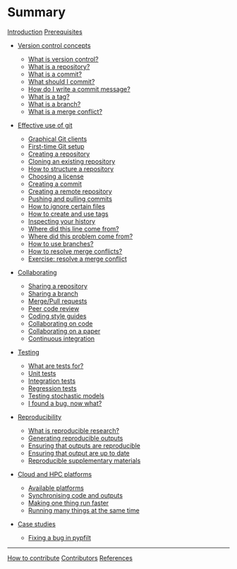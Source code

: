 # Summary

[Introduction](README.md)
[Prerequisites](prerequisites.md)

- [Version control concepts](version-control/README.md)
  - [What is version control?](version-control/what-is-version-control.md)
  - [What is a repository?](version-control/what-is-a-repository.md)
  - [What is a commit?](version-control/what-is-a-commit.md)
  - [What should I commit?](version-control/what-should-I-commit.md)
  - [How do I write a commit message?](version-control/how-do-I-write-a-commit-message.md)
  - [What is a tag?](version-control/what-is-a-tag.md)
  - [What is a branch?](version-control/what-is-a-branch.md)
  - [What is a merge conflict?](version-control/what-is-a-merge-conflict.md)

- [Effective use of git](using-git/README.md)
  - [Graphical Git clients](using-git/graphical-git-clients.md)
  - [First-time Git setup](using-git/first-time-git-setup.md)
  - [Creating a repository](using-git/creating-a-repository.md)
  - [Cloning an existing repository](using-git/cloning-an-existing-repository.md)
  - [How to structure a repository](using-git/how-to-structure-a-repository.md)
  - [Choosing a license](using-git/choosing-a-license.md)
  - [Creating a commit](using-git/creating-a-commit.md)
  - [Creating a remote repository](using-git/creating-a-remote-repository.md)
  - [Pushing and pulling commits](using-git/pushing-and-pulling-commits.md)
  - [How to ignore certain files](using-git/how-to-ignore-certain-files.md)
  - [How to create and use tags](using-git/how-to-create-and-use-tags.md)
  - [Inspecting your history](using-git/inspecting-your-history.md)
  - [Where did this line come from?](using-git/where-did-this-line-come-from.md)
  - [Where did this problem come from?](using-git/where-did-this-problem-come-from.md)
  - [How to use branches?](using-git/how-to-use-branches.md)
  - [How to resolve merge conflicts?](using-git/how-to-resolve-merge-conflicts.md)
  - [Exercise: resolve a merge conflict](using-git/exercise-resolve-a-merge-conflict.md)

- [Collaborating](collaborating/README.md)
  - [Sharing a repository](collaborating/sharing-a-repository.md)
  - [Sharing a branch](collaborating/sharing-a-branch.md)
  - [Merge/Pull requests](collaborating/merge-pull-requests.md)
  - [Peer code review](collaborating/peer-code-review.md)
  - [Coding style guides](collaborating/coding-style-guides.md)
  - [Collaborating on code](collaborating/collaborating-on-code.md)
  - [Collaborating on a paper](collaborating/collaborating-on-a-paper.md)
  - [Continuous integration](collaborating/continuous-integration.md)

- [Testing](testing/README.md)
  - [What are tests for?]()
  - [Unit tests]()
  - [Integration tests]()
  - [Regression tests]()
  - [Testing stochastic models]()
  - [I found a bug, now what?]()

- [Reproducibility](reproducibility/README.md)
  - [What is reproducible research?]()
  - [Generating reproducible outputs]()
  - [Ensuring that outputs are reproducible]()
  - [Ensuring that output are up to date]()
  - [Reproducible supplementary materials]()

- [Cloud and HPC platforms](high-performance-computing/README.md)
  - [Available platforms]()
  - [Synchronising code and outputs]()
  - [Making one thing run faster]()
  - [Running many things at the same time]()

- [Case studies](case-studies/README.md)
  - [Fixing a bug in pypfilt](case-studies/moss-pypfilt-earlier-states.md)

-----------

[How to contribute](how-to-contribute.md)
[Contributors](contributors.md)
[References](references.md)
